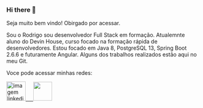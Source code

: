 ### Hi there 👋

Seja muito bem vindo! Obirgado por acessar.

Sou o Rodrigo sou desenvolvedor Full Stack em formação. 
Atualemnte aluno do Devin House, curso focado na formação rápida de desenvolvedores.
Estou focado em Java 8, PostgreSQL 13, Spring Boot 2.6.6 e futuramente Angular.
Alguns dos trabalhos realizados estão aqui no meu Git.




Voce pode acessar minhas redes:

<a href="https://github.com/0rodrigo0" target="_blank"><img class="linkedin" src="https://cdn3.iconfinder.com/data/icons/inficons/512/github.png" alt="imagem linkedin" height="50px"/>  &nbsp;  &nbsp; <a href="https://linkedin.com/in/rodrigo-blw" target="_blank"><img class="linkedin" src="https://encrypted-tbn0.gstatic.com/images?q=tbn:ANd9GcTJizK-O7rjmwzro2mvul2xv-Uw1AuPEQajqA&usqp=CAU" height="49px" /></a></a>










<!--
**0Rodrigo0/0Rodrigo0** is a ✨ _special_ ✨ repository because its `README.md` (this file) appears on your GitHub profile.

Here are some ideas to get you started:

- 🔭 I’m currently working on ...
- 🌱 I’m currently learning ...
- 👯 I’m looking to collaborate on ...
- 🤔 I’m looking for help with ...
- 💬 Ask me about ...
- 📫 How to reach me: ...
- 😄 Pronouns: ...
- ⚡ Fun fact: ...
-->
